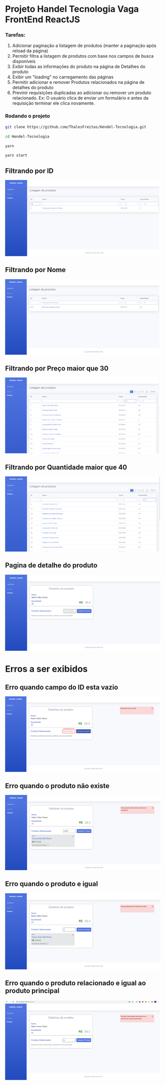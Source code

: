 # Projeto Handel Tecnologia Vaga FrontEnd ReactJS

### Tarefas:
1. Adicionar paginação a listagem de produtos (manter a paginação após reload da página)
2. Permitir filtra a listagem de produtos com base nos campos de busca disponíveis
3. Exibir todas as informações do produto na página de Detalhes do produto
4. Exibir um "loading" no carregamento das páginas
5. Permitir adicionar e remover Produtos relacionados na página de detalhes do produto
6. Previnir requisições duplicadas ao adicionar ou remover um produto relacionado. Ex: O usuário clica de enviar um formulário e antes da requisição terminar ele clica novamente.

### Rodando o projeto

```bash
git clone https://github.com/ThalesFreitas/Hendel-Tecnologia.git
```

```bash
cd Hendel-Tecnologia
```

```bash
yarn
```

```bash
yarn start
```



## Filtrando por ID
![ID](https://github.com/ThalesFreitas/Hendel-Tecnologia/blob/master/assets/Filtrando_ID.png)

## Filtrando por Nome
![Nome](https://github.com/ThalesFreitas/Hendel-Tecnologia/blob/master/assets/Filtrando_Nome.png)

## Filtrando por Preço maior que 30
![Preco](https://github.com/ThalesFreitas/Hendel-Tecnologia/blob/master/assets/Filtrando_Preco.png)

## Filtrando por Quantidade maior que 40
![Quantidade](https://github.com/ThalesFreitas/Hendel-Tecnologia/blob/master/assets/Filtrando_Quantidade.png)

## Pagina de detalhe do produto
![Produto](https://github.com/ThalesFreitas/Hendel-Tecnologia/blob/master/assets/Detalhe_Produto.png)

# Erros a ser exibidos

## Erro quando campo do ID esta vazio
![Erro](https://github.com/ThalesFreitas/Hendel-Tecnologia/blob/master/assets/Erro_ID.png)

## Erro quando o produto não existe
![Erro](https://github.com/ThalesFreitas/Hendel-Tecnologia/blob/master/assets/Erro_PRoduto_N_Existe.png)

## Erro quando o produto e igual
![Erro](https://github.com/ThalesFreitas/Hendel-Tecnologia/blob/master/assets/Erro_Produto_Igual.png)

## Erro quando o produto relacionado e igual ao produto principal
![Erro](https://github.com/ThalesFreitas/Hendel-Tecnologia/blob/master/assets/Erro_Produto_Relacionado_com_Principal.png)
